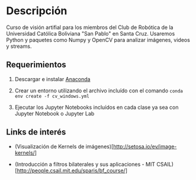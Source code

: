 # Descripción

Curso de visión artifial para los miembros del Club de Robótica de la Universidad Católica Boliviana "San Pablo" en Santa Cruz. Usaremos Python y paquetes como Numpy y OpenCV para analizar imágenes, videos y streams.

## Requerimientos

1. Descargar e instalar [Anaconda](https://www.anaconda.com/distribution/)

2. Crear un entorno utilizando el archivo incluído con el comando `conda env create -f cv_windows.yml`

3. Ejecutar los Jupyter Notebooks incluídos en cada clase ya sea con Jupyter Notebook o Jupyter Lab

## Links de interés

- (Visualización de Kernels de imágenes)[http://setosa.io/ev/image-kernels/]

- (Introducción a filtros bilaterales y sus aplicaciones - MIT CSAIL)[http://people.csail.mit.edu/sparis/bf_course/]